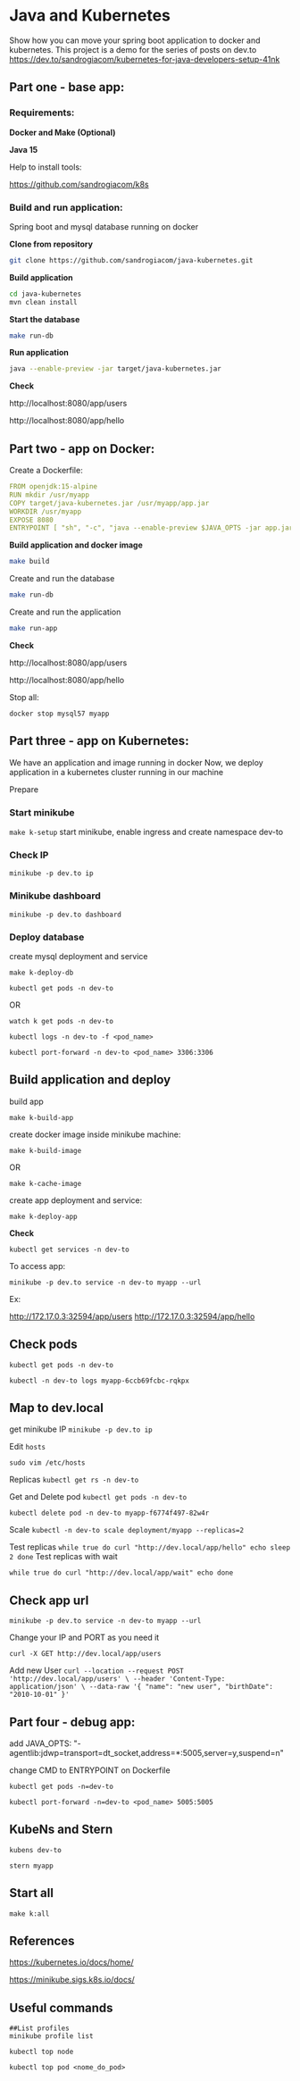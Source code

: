 # Java and Kubernetes

Show how you can move your spring boot application to docker and kubernetes.
This project is a demo for the series of posts on dev.to
https://dev.to/sandrogiacom/kubernetes-for-java-developers-setup-41nk

## Part one - base app:

### Requirements:

**Docker and Make (Optional)**

**Java 15**

Help to install tools:

https://github.com/sandrogiacom/k8s

### Build and run application:

Spring boot and mysql database running on docker

**Clone from repository**
```bash
git clone https://github.com/sandrogiacom/java-kubernetes.git
```

**Build application**
```bash
cd java-kubernetes
mvn clean install
```

**Start the database**
```bash
make run-db
```

**Run application**
```bash
java --enable-preview -jar target/java-kubernetes.jar
```

**Check**

http://localhost:8080/app/users

http://localhost:8080/app/hello

## Part two - app on Docker:

Create a Dockerfile:

```yaml
FROM openjdk:15-alpine
RUN mkdir /usr/myapp
COPY target/java-kubernetes.jar /usr/myapp/app.jar
WORKDIR /usr/myapp
EXPOSE 8080
ENTRYPOINT [ "sh", "-c", "java --enable-preview $JAVA_OPTS -jar app.jar" ]
```

**Build application and docker image**

```bash
make build
```

Create and run the database
```bash
make run-db
```

Create and run the application
```bash
make run-app
```

**Check**

http://localhost:8080/app/users

http://localhost:8080/app/hello

Stop all:

`
docker stop mysql57 myapp
`

## Part three - app on Kubernetes:

We have an application and image running in docker
Now, we deploy application in a kubernetes cluster running in our machine

Prepare

### Start minikube
`
make k-setup
`
 start minikube, enable ingress and create namespace dev-to

### Check IP

`
minikube -p dev.to ip
`

### Minikube dashboard

`
minikube -p dev.to dashboard
`

### Deploy database

create mysql deployment and service

`
make k-deploy-db
`

`
kubectl get pods -n dev-to
`

OR

`
watch k get pods -n dev-to
`


`
kubectl logs -n dev-to -f <pod_name>
`

`
kubectl port-forward -n dev-to <pod_name> 3306:3306
`

## Build application and deploy

build app

`
make k-build-app
` 

create docker image inside minikube machine:

`
make k-build-image
`

OR

`
make k-cache-image
`  

create app deployment and service:

`
make k-deploy-app
` 

**Check**

`
kubectl get services -n dev-to
`

To access app:

`
minikube -p dev.to service -n dev-to myapp --url
`

Ex:

http://172.17.0.3:32594/app/users
http://172.17.0.3:32594/app/hello

## Check pods

`
kubectl get pods -n dev-to
`

`
kubectl -n dev-to logs myapp-6ccb69fcbc-rqkpx
`

## Map to dev.local

get minikube IP
`
minikube -p dev.to ip
` 

Edit `hosts` 

`
sudo vim /etc/hosts
`

Replicas
`
kubectl get rs -n dev-to
`

Get and Delete pod
`
kubectl get pods -n dev-to
`

`
kubectl delete pod -n dev-to myapp-f6774f497-82w4r
`

Scale
`
kubectl -n dev-to scale deployment/myapp --replicas=2
`

Test replicas
`
while true
do curl "http://dev.local/app/hello"
echo
sleep 2
done
`
Test replicas with wait

`
while true
do curl "http://dev.local/app/wait"
echo
done
`

## Check app url
`minikube -p dev.to service -n dev-to myapp --url`

Change your IP and PORT as you need it

`
curl -X GET http://dev.local/app/users
`

Add new User
`
curl --location --request POST 'http://dev.local/app/users' \
--header 'Content-Type: application/json' \
--data-raw '{
    "name": "new user",
    "birthDate": "2010-10-01"
}'
`

## Part four - debug app:

add   JAVA_OPTS: "-agentlib:jdwp=transport=dt_socket,address=*:5005,server=y,suspend=n"
 
change CMD to ENTRYPOINT on Dockerfile

`
kubectl get pods -n=dev-to
`

`
kubectl port-forward -n=dev-to <pod_name> 5005:5005
`

## KubeNs and Stern

`
kubens dev-to
`

`
stern myapp
` 

## Start all

`make k:all`


## References

https://kubernetes.io/docs/home/

https://minikube.sigs.k8s.io/docs/

## Useful commands

```
##List profiles
minikube profile list

kubectl top node

kubectl top pod <nome_do_pod>
```
